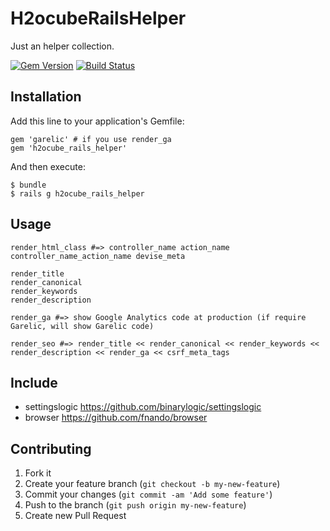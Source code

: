 # H2ocubeRailsHelper

Just an helper collection.

[![Gem Version](https://badge.fury.io/rb/h2ocube_rails_production.png)](http://badge.fury.io/rb/h2ocube_rails_production)
[![Build Status](https://travis-ci.org/h2ocube/h2ocube_rails_helper.png)](https://travis-ci.org/h2ocube/h2ocube_rails_helper)

## Installation

Add this line to your application's Gemfile:

    gem 'garelic' # if you use render_ga
    gem 'h2ocube_rails_helper'

And then execute:

    $ bundle
    $ rails g h2ocube_rails_helper

## Usage

    render_html_class #=> controller_name action_name controller_name_action_name devise_meta

    render_title
    render_canonical
    render_keywords
    render_description

    render_ga #=> show Google Analytics code at production (if require Garelic, will show Garelic code)

    render_seo #=> render_title << render_canonical << render_keywords << render_description << render_ga << csrf_meta_tags

## Include

* settingslogic https://github.com/binarylogic/settingslogic
* browser https://github.com/fnando/browser

## Contributing

1. Fork it
2. Create your feature branch (`git checkout -b my-new-feature`)
3. Commit your changes (`git commit -am 'Add some feature'`)
4. Push to the branch (`git push origin my-new-feature`)
5. Create new Pull Request
